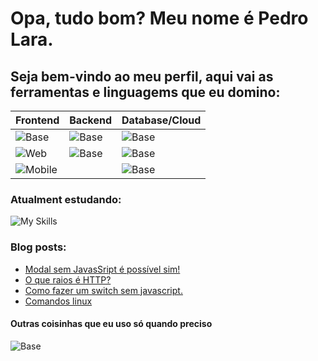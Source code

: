 # Opa, tudo bom? Meu nome é Pedro Lara.

## Seja bem-vindo ao meu perfil, aqui vai as ferramentas e linguagems que eu domino:
| Frontend | Backend | Database/Cloud |
|----------|---------|-----------|
|![Base](https://skillicons.dev/icons?i=linux,github&perline=3)        |![Base](https://skillicons.dev/icons?i=nodejs,express)   |![Base](https://skillicons.dev/icons?i=sqlite,postgres)   |
|![Web](https://skillicons.dev/icons?i=typescript,react,nextjs)                     |![Base](https://skillicons.dev/icons?i=python,go)           |![Base](https://skillicons.dev/icons?i=firebase)   |   
|![Mobile](https://skillicons.dev/icons?i=flutter)                             |                                                         | ![Base](https://skillicons.dev/icons?i=heroku,netlify)  |
  
  
### Atualment estudando:
![My Skills](https://skillicons.dev/icons?i=java,docker,electron,jest,gcp,redux,mongodb)


### Blog posts:
<!-- BLOG-POST-LIST:START -->
- [Modal sem JavasSript é possível sim!](https://pllara.medium.com/modal-sem-javassript-%C3%A9-poss%C3%ADvel-sim-57f8c7e7f5da?source=rss-54eeae4f7ec6------2)
- [O que raios é HTTP?](https://pllara.medium.com/o-que-raios-%C3%A9-http-2253511490bc?source=rss-54eeae4f7ec6------2)
- [Como fazer um switch sem javascript.](https://pllara.medium.com/como-fazer-um-switch-sem-javascript-a5b25981a21f?source=rss-54eeae4f7ec6------2)
- [Comandos linux](https://pllara.medium.com/comandos-linux-4db7307c17b7?source=rss-54eeae4f7ec6------2)
<!-- BLOG-POST-LIST:END -->

#### Outras coisinhas que eu uso só quando preciso
![Base](https://skillicons.dev/icons?i=premiere,photoshop,wordpress)  
